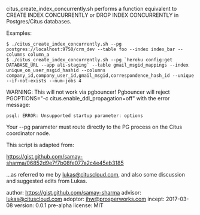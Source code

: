 citus_create_index_concurrently.sh performs a function equivalent to
CREATE INDEX CONCURRENTLY or DROP INDEX CONCURRENTLY in Postgres/Citus
databases.

Examples:

    $ ./citus_create_index_concurrently.sh --pg postgres://localhost:9750/crm_dev --table foo --index index_bar --columns column_a
    $ ./citus_create_index_concurrently.sh --pg `heroku config:get DATABASE_URL --app ali-staging` --table gmail_msgid_mappings --index unique_on_user_msgid_hashid --columns company_id,company_user_id,gmail_msgid,correspondence_hash_id --unique --if-not-exists --num-jobs 4

WARNING: This will not work via pgbouncer!  Pgbouncer will reject
PGOPTIONS="-c citus.enable_ddl_propagation=off" with the error message:

    psql: ERROR: Unsupported startup parameter: options

Your --pg parameter must route directly to the PG process on the Citus
coordinator node.

This script is adapted from:

  https://gist.github.com/samay-sharma/06852d9e7f7b08fe077a2c4e45eb3185

...as referred to me by lukas@cituscloud.com, and also some
discussion and suggested edits from Lukas.

author:  https://gist.github.com/samay-sharma
advisor: lukas@cituscloud.com
adoptor: jhw@prosperworks.com
incept:  2017-03-08
version: 0.0.1 pre-alpha
license: MIT
